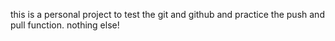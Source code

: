this is a personal project to test the git and github and practice the push and pull function. nothing else!
